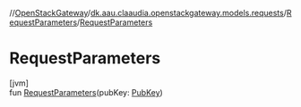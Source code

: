 //[OpenStackGateway](../../../index.md)/[dk.aau.claaudia.openstackgateway.models.requests](../index.md)/[RequestParameters](index.md)/[RequestParameters](-request-parameters.md)

# RequestParameters

[jvm]\
fun [RequestParameters](-request-parameters.md)(pubKey: [PubKey](../-pub-key/index.md))
